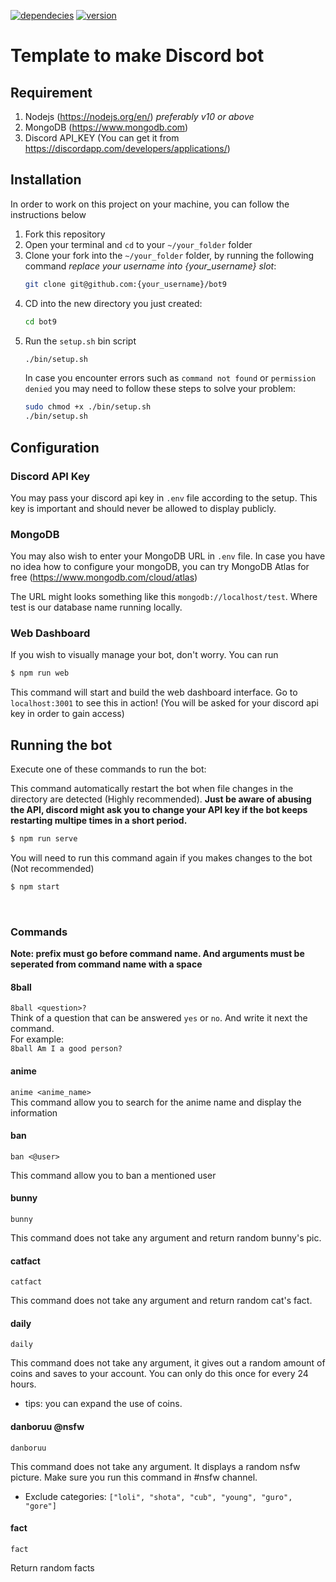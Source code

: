 [![dependecies](https://img.shields.io/david/polowis/bot9?style=plastic)](/package.json) [![version](https://img.shields.io/github/package-json/v/polowis/bot9?style=plastic)](/package.json)


# Template to make Discord bot

## Requirement

1. Nodejs (https://nodejs.org/en/) *preferably v10 or above*
2. MongoDB (https://www.mongodb.com)
3. Discord API_KEY (You can get it from https://discordapp.com/developers/applications/)


## Installation

In order to work on this project on your machine, you can follow the instructions below

1. Fork this repository 
2. Open your terminal and `cd` to your `~/your_folder` folder
3. Clone your fork into the `~/your_folder` folder, by running the following command *replace your username into {your_username} slot*:
    ```bash
    git clone git@github.com:{your_username}/bot9 
    ```
4. CD into the new directory you just created:
    ```bash
    cd bot9
    ```
5. Run the `setup.sh` bin script
    ```bash
    ./bin/setup.sh
    ```
    In case you encounter errors such as `command not found` or `permission denied` you may need to follow these steps to solve your problem:
    ```bash
    sudo chmod +x ./bin/setup.sh
    ./bin/setup.sh
    ```


## Configuration

### Discord API Key
You may pass your discord api key in `.env` file according to the setup. This key is important and should never be allowed to display publicly. 

### MongoDB
You may also wish to enter your MongoDB URL in `.env` file. In case you have no idea how to configure your mongoDB, you can try MongoDB Atlas for free (https://www.mongodb.com/cloud/atlas)

The URL might looks something like this `mongodb://localhost/test`. Where test is our database name running locally. 

### Web Dashboard

If you wish to visually manage your bot, don't worry. You can run 
``` bash
$ npm run web
```

This command will start and build the web dashboard interface. Go to `localhost:3001` to see this in action! (You will be asked for your discord api key in order to gain access)

## Running the bot
Execute one of these commands to run the bot:

This command automatically restart the bot when file changes in the directory are detected (Highly recommended). **Just be aware of abusing the API, discord might ask you to change your API key if the bot keeps restarting multipe times in a short period.**

```bash
$ npm run serve
```

You will need to run this command again if you makes changes to the bot (Not recommended)

```bash
$ npm start
```
</br>


### Commands

**Note: prefix must go before command name. And arguments must be seperated from command name with a space**
</br>
#### 8ball 

```8ball <question>?```</br>
Think of a question that can be answered `yes` or `no`. And write it next the command. </br>
For example: </br>
`8ball Am I a good person?`
 
#### anime

```anime <anime_name>```</br>
This command allow you to search for the anime name and display the information

#### ban
```ban <@user>```</br>

This command allow you to ban a mentioned user

#### bunny
```bunny```</br>

This command does not take any argument and return random bunny's pic. 

#### catfact
```catfact``` </br>

This command does not take any argument and return random cat's fact. 

#### daily
```daily``` </br>

This command does not take any argument, it gives out a random amount of coins and saves to your account. You can only do this once for every 24 hours. 

- tips: you can expand the use of coins. 

#### danboruu @nsfw
```danboruu```</br>

This command does not take any argument. It displays a random nsfw picture. Make sure you run this command in #nsfw channel. </br>

- Exclude categories: ```["loli", "shota", "cub", "young", "guro", "gore"]```

#### fact
```fact```

Return random facts
